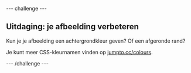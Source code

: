 \--- challenge \---

## Uitdaging: je afbeelding verbeteren

Kun je je afbeelding een achtergrondkleur geven? Of een afgeronde rand?

Je kunt meer CSS-kleurnamen vinden op <a href="http://jumpto.cc/colours" target="_blank">jumpto.cc/colours</a>.

\--- /challenge \---